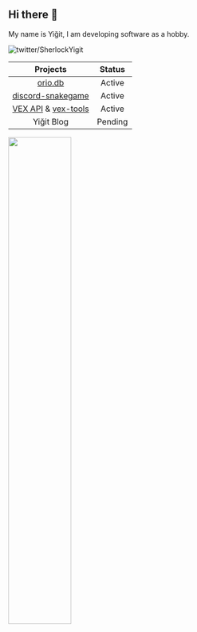 ## Hi there 👋
My name is Yiğit, I am developing software as a hobby.

![twitter/SherlockYigit](https://img.shields.io/twitter/follow/SherlockYigit?style=social)

| Projects | Status  | 
| :---:   | :---: | 
| [orio.db](https://npmjs.com/orio.db) | Active |
| [discord-snakegame](https://www.npmjs.com/package/discord-snakegame/) | Active |
| [VEX API](https://vex-api.glitch.me/) & [vex-tools](https://npmjs.com/vex-tools) | Active |
| Yiğit Blog | Pending |

<img src="https://github-readme-stats.vercel.app/api?username=SherlockYigit&show_icons=true&theme=synthwave&hide_border=true&include_all_commits=true" width="50%">
